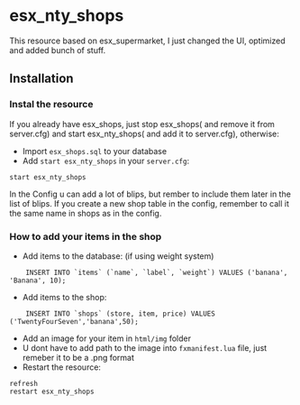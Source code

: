 # esx_nty_shops

This resource based on esx_supermarket, I just changed the UI, optimized and added bunch of stuff.

## Installation
### Instal the resource
If you already have esx_shops, just stop esx_shops( and remove it from server.cfg) and start esx_nty_shops( and add it to server.cfg), otherwise:
- Import `esx_shops.sql` to your database
- Add `start esx_nty_shops` in your `server.cfg`:
```
start esx_nty_shops
```

In the Config u can add a lot of blips, but rember to include them later in the list of blips.
If you create a new shop table in the config, remember to call it the same name in shops as in the config.

### How to add your items in the shop
- Add items to the database: (if using weight system)
```mysql
	INSERT INTO `items` (`name`, `label`, `weight`) VALUES ('banana', 'Banana', 10);
```
- Add items to the shop:
```mysql
	INSERT INTO `shops` (store, item, price) VALUES ('TwentyFourSeven','banana',50);
```
- Add an image for your item in `html/img` folder
- U dont have to add path to the image into `fxmanifest.lua` file, just remeber it to be a .png format
- Restart the resource:
```
refresh
restart esx_nty_shops
```

